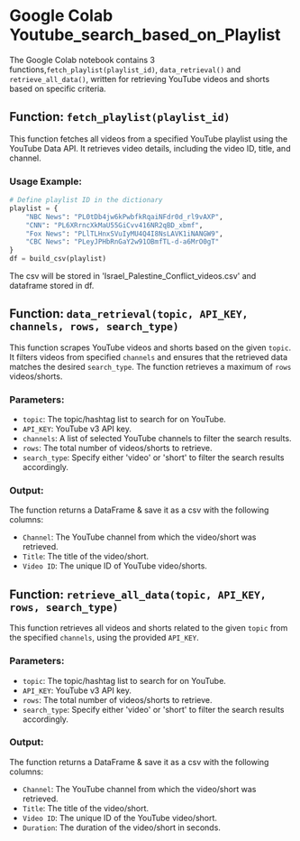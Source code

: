 # Google Colab Youtube_search_based_on_Playlist

The Google Colab notebook contains 3 functions,`fetch_playlist(playlist_id)`, `data_retrieval()` and `retrieve_all_data()`, written for retrieving YouTube videos and shorts based on specific criteria. 

## Function: `fetch_playlist(playlist_id)`

This function fetches all videos from a specified YouTube playlist using the YouTube Data API. It retrieves video details, including the video ID, title, and channel.

### Usage Example:

```python
# Define playlist ID in the dictionary
playlist = {
    "NBC News": "PL0tDb4jw6kPwbfkRqaiNFdr0d_rl9vAXP",
    "CNN": "PL6XRrncXkMaU55GiCvv416NR2qBD_xbmf",
    "Fox News": "PLlTLHnxSVuIyMU4Q4I8NsLAVK1iNANGW9",
    "CBC News": "PLeyJPHbRnGaY2w91OBmfTL-d-a6MrO0gT"
}
df = build_csv(playlist)
```
The csv will be stored in 'Israel_Palestine_Conflict_videos.csv' and dataframe stored in df.

## Function: `data_retrieval(topic, API_KEY, channels, rows, search_type)`

This function scrapes YouTube videos and shorts based on the given `topic`. It filters videos from specified `channels` and ensures that the retrieved data matches the desired `search_type`. The function retrieves a maximum of `rows` videos/shorts.

### Parameters:

- `topic`: The topic/hashtag list to search for on YouTube.
- `API_KEY`: YouTube v3 API key.
- `channels`: A list of selected YouTube channels to filter the search results.
- `rows`: The total number of videos/shorts to retrieve.
- `search_type`: Specify either 'video' or 'short' to filter the search results accordingly.

### Output:

The function returns a DataFrame & save it as a csv with the following columns:
- `Channel`: The YouTube channel from which the video/short was retrieved.
- `Title`: The title of the video/short.
- `Video ID`: The unique ID of YouTube video/shorts.

## Function: `retrieve_all_data(topic, API_KEY, rows, search_type)`

This function retrieves all videos and shorts related to the given `topic` from the specified `channels`, using the provided `API_KEY`. 

### Parameters:

- `topic`: The topic/hashtag list to search for on YouTube.
- `API_KEY`: YouTube v3 API key.
- `rows`: The total number of videos/shorts to retrieve.
- `search_type`: Specify either 'video' or 'short' to filter the search results accordingly.

### Output:

The function returns a DataFrame & save it as a csv with the following columns:
- `Channel`: The YouTube channel from which the video/short was retrieved.
- `Title`: The title of the video/short.
- `Video ID`: The unique ID of the YouTube video/short.
- `Duration`: The duration of the video/short in seconds.

